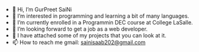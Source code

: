 - 👋 Hi, I’m GurPreet SaiNi
- 👀 I’m interested in programming and learning a bit of many languages.
- 🌱 I’m currently enrolled in a Programmin DEC course at College LaSalle.
- 💞️ I’m looking forward to get a job as a web developer.
- 📎  I have attached some of my projects that you can look at it.
- 📫 How to reach me gmail: sainisaab202@gmail.com

<!---
sainisaab202/sainisaab202 is a ✨ special ✨ repository because its `README.md` (this file) appears on your GitHub profile.
You can click the Preview link to take a look at your changes.
--->
